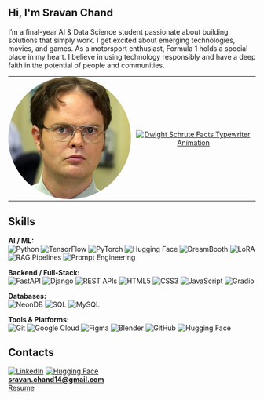 ## Hi, I'm Sravan Chand

I’m a final-year AI & Data Science student passionate about building solutions that simply work. I get excited about emerging technologies, movies, and games. As a motorsport enthusiast, Formula 1 holds a special place in my heart. I believe in using technology responsibly and have a deep faith in the potential of people and communities.

<table style="border-collapse: collapse; width: 100%;">
  <tr>
    <td style="border: none; width: 250px; vertical-align: middle; padding: 0;">
      <img src="./fact2.jpg" alt="Dwight: FACT!" width="250" height="250" style="border-radius: 50%; object-fit: cover;" />
    </td>
    <td style="border: none; vertical-align: middle; text-align: center; padding: 0 10px;">
      <a href="https://git.io/typing-svg" style="display: inline-block;">
        <img
          src="https://readme-typing-svg.herokuapp.com?color=FFFFFF&vCenter=true&width=700&lines=%22Bears.+Beets.+Battlestar+Galactica.%22;%22Identity+theft+is+not+a+joke,+Jim!%22;%22I+am+better+than+you+have+ever+been+or+ever+will+be.%22;%22You+couldn%E2%80%99t+handle+my+undivided+attention.%22;%22I+don%E2%80%99t+believe+in+coddling+people.%22;%22Fact:+I+am+not+a+hero.+I+am+a+mere+defender+of+the+office.%22;%22It%E2%80%99s+never+too+early+for+ice+cream.%22;%22Michael+is+like+Mozart,+and+I%E2%80%99m+like+Butch+Cassidy.%22;%22Always+the+Padawan,+never+the+Jedi.%22;%22There%E2%80%99s+too+many+people+on+this+earth.+We+need+a+new+plague.%22;%22Today,+smoking+is+going+to+save+lives.%22;%22The+eyes+are+the+groin+of+the+head.%22;%22Five+minutes+ahead+of+schedule.+Right+on+schedule.%22;%22Blink+once+if+you+want+me+to+pull+the+plug.%22;%22Who+is+Justice+Beaver%3F%22;%22You+only+live+once%3F+False.+You+live+every+day.+You+only+die+once.%22;%22Ah,+humor.+I+have+it+too.%22;%22Will+I+get+over+it%3F+Mmm.+No.+But+life+goes+on.%22;%22Failure+of+any+kind+is+failure.%22;%22Love+is+all+you+need%3F+False,+you+need+water+and+rations.%22;%22I+am+faster+than+80+percent+of+all+snakes.%22;%22Do+I+have+a+date+for+Valentine%E2%80%99s+Day%3F+Yes.+February+14th.%22;The+End.&cursor=true&pause=200&speed=70&font=Special+Elite&repeat=true&fontSize=80"
          alt="Dwight Schrute Facts Typewriter Animation"
          style="max-width: 100%; height: auto; display: block; margin: 0 auto;"
        />
      </a>
    </td>
  </tr>
</table>

## Skills

**AI / ML:**  
![Python](https://img.shields.io/badge/Python-3776AB?logo=python&logoColor=white) ![TensorFlow](https://img.shields.io/badge/TensorFlow-FF6F00?logo=tensorflow&logoColor=white) ![PyTorch](https://img.shields.io/badge/PyTorch-EE4C2C?logo=pytorch&logoColor=white) ![Hugging Face](https://img.shields.io/badge/HuggingFace-FFD21E?logo=huggingface&logoColor=black) ![DreamBooth](https://img.shields.io/badge/DreamBooth-FF69B4?logoColor=white) ![LoRA](https://img.shields.io/badge/LoRA-4A90E2?logoColor=white) ![RAG Pipelines](https://img.shields.io/badge/RAG%20Pipelines-7B42BC?logoColor=white) ![Prompt Engineering](https://img.shields.io/badge/Prompt%20Engineering-FFB300?logoColor=white)

**Backend / Full-Stack:**  
![FastAPI](https://img.shields.io/badge/FastAPI-009688?logo=fastapi&logoColor=white) ![Django](https://img.shields.io/badge/Django-092E20?logo=django&logoColor=white) ![REST APIs](https://img.shields.io/badge/REST%20APIs-005571?logoColor=white) ![HTML5](https://img.shields.io/badge/HTML5-E34F26?logo=html5&logoColor=white) ![CSS3](https://img.shields.io/badge/CSS3-1572B6?logo=css3&logoColor=white) ![JavaScript](https://img.shields.io/badge/JavaScript-F7DF1E?logo=javascript&logoColor=black) ![Gradio](https://img.shields.io/badge/Gradio-FFB300?logoColor=black)

**Databases:**  
![NeonDB](https://img.shields.io/badge/NeonDB-008080?logoColor=white) ![SQL](https://img.shields.io/badge/SQL-336791?logoColor=white) ![MySQL](https://img.shields.io/badge/MySQL-4479A1?logo=mysql&logoColor=white)

**Tools & Platforms:**  
![Git](https://img.shields.io/badge/Git-F05032?logo=git&logoColor=white) ![Google Cloud](https://img.shields.io/badge/Google%20Cloud-4285F4?logo=googlecloud&logoColor=white) ![Figma](https://img.shields.io/badge/Figma-F24E1E?logo=figma&logoColor=white) ![Blender](https://img.shields.io/badge/Blender-F5792A?logo=blender&logoColor=white) ![GitHub](https://img.shields.io/badge/GitHub-181717?logo=github&logoColor=white) ![Hugging Face](https://img.shields.io/badge/HuggingFace-FFD21E?logo=huggingface&logoColor=black)


## Contacts
[![LinkedIn](https://img.shields.io/badge/LinkedIn-blue?logo=linkedin&logoColor=white)](https://linkedin.com/in/iamsravanchand)   [![Hugging Face](https://img.shields.io/badge/HuggingFace-yellow?logo=huggingface&logoColor=black)](https://huggingface.co/ogflash)  
**sravan.chand14@gmail.com**  
[Resume](https://ogfourtwo.github.io/webportfolio/resume.pdf)
